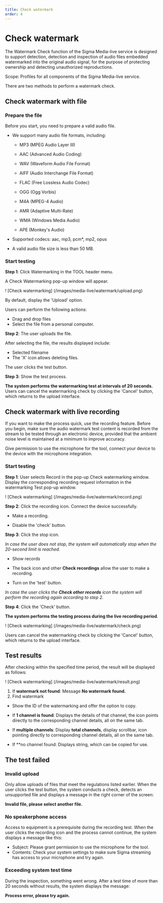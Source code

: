 ```yaml
---
title: Check watermark
order: 4
---
```


# Check watermark

The Watermark Check function of the Sigma Media-live service is designed to support detection, detection and inspection of audio files embedded watermarked into the original audio signal, for the purpose of protecting ownership and detecting unauthorized reproductions.

Scope: Profiles for all components of the Sigma Media-live service.

There are two methods to perform a watermark check.

## Check watermark with file

### Prepare the file

Before you start, you need to prepare a valid audio file.

- We support many audio file formats, including:

  - MP3 (MPEG Audio Layer III)

  - AAC (Advanced Audio Coding)

  - WAV (Waveform Audio File Format)

  - AIFF (Audio Interchange File Format)

  - FLAC (Free Lossless Audio Codec)

  - OGG (Ogg Vorbis)

  - M4A (MPEG-4 Audio)

  - AMR (Adaptive Multi-Rate)

  - WMA (Windows Media Audio)

  - APE (Monkey's Audio)

- Supported codecs: aac, mp3, pcm\*, mp2, opus

- A valid audio file size is less than 50 MB.

### Start testing

**Step 1**: Click Watermarking in the TOOL header menu.

A Check Watermarking pop-up window will appear.

! [Check watermarking] (/images/media-live/watermark/upload.png)

By default, display the 'Upload' option.

Users can perform the following actions:

- Drag and drop files
- Select the file from a personal computer.

**Step 2**:
The user uploads the file.

After selecting the file, the results displayed include:

- Selected filename
- The 'X' icon allows deleting files.

The user clicks the test button.

**Step 3**: Show the test process.

**The system performs the watermarking test at intervals of 20 seconds.** Users can cancel the watermarking check by clicking the 'Cancel' button, which returns to the upload interface.

## Check watermark with live recording

If you want to make the process quick, use the recording feature.
Before you begin, make sure the audio watermark test content is recorded from the stream to be tested through an electronic device, provided that the ambient noise level is maintained at a minimum to improve accuracy.

Give permission to use the microphone for the tool, connect your device to the device with the microphone integration.

### Start testing

**Step 1**: User selects Record in the pop-up Check watermarking window. Display the corresponding recording request information in the watermarking Test pop-up window.

! [Check watermarking] (/images/media-live/watermark/record.png)

**Step 2**: Click the recording icon. Connect the device successfully.

- Make a recording.

- Disable the 'check' button.

**Step 3**: Click the stop icon.

_In case the user does not stop, the system will automatically stop when the 20-second limit is reached._

- Show records

- The back icon and other **Check recordings** allow the user to make a recording.

- Turn on the 'test' button.

_In case the user clicks the **Check other records** icon the system will perform the recording again according to step 2._

**Step 4**: Click the 'Check' button.

**The system performs the testing process during the live recording period**.

! [Check watermarking] (/images/media-live/watermark/check.png)

Users can cancel the watermarking check by clicking the 'Cancel' button, which returns to the upload interface.

## Test results

After checking within the specified time period, the result will be displayed as follows:

! [Check watermarking] (/images/media-live/watermark/result.png)

1. If **watermark not found**: Message **No watermark found.**
2. Find watermark

- Show the ID of the watermarking and offer the option to copy.

- If **1 channel is found**: Displays the details of that channel, the icon points directly to the corresponding channel details, all on the same tab.

- If **multiple channels**: Display **total channels**, display scrollbar, icon pointing directly to corresponding channel details, all on the same tab.

- If \*\*no channel found: Displays string, which can be copied for use.

## The test failed

### Invalid upload

Only allow uploads of files that meet the regulations listed earlier. When the user clicks the test button, the system conducts a check, detects an unsupported file and displays a message in the right corner of the screen:

**Invalid file, please select another file.**

### No speakerphone access

Access to equipment is a prerequisite during the recording test. When the user clicks the recording icon and the process cannot continue, the system displays a message like this:

- Subject: Please grant permission to use the microphone for the tool.
- Contents: Check your system settings to make sure Sigma streaming has access to your microphone and try again.

### Exceeding system test time

During the inspection, something went wrong. After a test time of more than 20 seconds without results, the system displays the message:

**Process error, please try again.**
